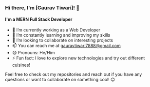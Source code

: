 ### Hi there, I'm [Gaurav Tiwari]! 👋

#### I'm a MERN Full Stack Developer

- 🔭 I’m currently working as a Web Developer
- 🌱 I’m constantly learning and improving my skills
- 👯 I’m looking to collaborate on interesting projects
- 📫 You can reach me at [gauravtiwari7888@gmail.com](mailto:gauravtiwari7888@gmail.com)
- 😄 Pronouns: He/Him
- ⚡ Fun fact: I love to explore new technologies and try out different cuisines!

Feel free to check out my repositories and reach out if you have any questions or want to collaborate on something cool! 😊
